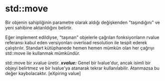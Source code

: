 # std::move

Bir objenin sahipliğinin parametre olarak aldığı değişkenden "taşındığını" ve yeni sahibine aktarıldığını belirtir.

Eğer implement edildiyse, "taşınan" objelerle çağrılan fonksiyonların rvalue referansı kabul eden versiyonları overload resolution ile tespit ederek çalıştırılır. Standart kütüphanede hemen hemen mümkün olan her çağrıyı std::move ile kullanmak mümkündür.

std::move bir xvalue üretir.
***xvalue:*** Genel bir lvalue'dur, ancak isimli bir objeyi belirtmez ve bir lvalue'ya atanarak tekrar kullanılabilir. Atanmazsa bu değer kaybolacaktır.
[eXpiring value]
